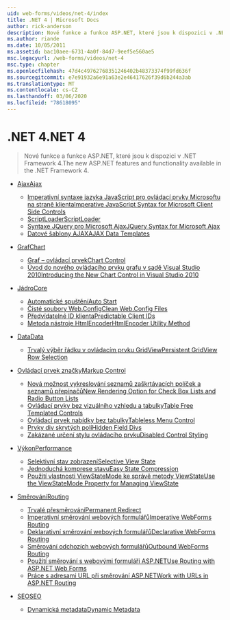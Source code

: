 ```yaml
---
uid: web-forms/videos/net-4/index
title: .NET 4 | Microsoft Docs
author: rick-anderson
description: Nové funkce a funkce ASP.NET, které jsou k dispozici v .NET Framework 4.
ms.author: riande
ms.date: 10/05/2011
ms.assetid: bac10aee-6731-4a0f-84d7-9eef5e560ae5
msc.legacyurl: /web-forms/videos/net-4
msc.type: chapter
ms.openlocfilehash: 47d4c49762768351246402b48373374f99fd636f
ms.sourcegitcommit: e7e91932a6e91a63e2e46417626f39d6b244a3ab
ms.translationtype: MT
ms.contentlocale: cs-CZ
ms.lasthandoff: 03/06/2020
ms.locfileid: "78618095"
---
```

# <a name="net-4"></a><span data-ttu-id="41d58-103">.NET 4</span><span class="sxs-lookup"><span data-stu-id="41d58-103">.NET 4</span></span>

> <span data-ttu-id="41d58-104">Nové funkce a funkce ASP.NET, které jsou k dispozici v .NET Framework 4.</span><span class="sxs-lookup"><span data-stu-id="41d58-104">The new ASP.NET features and functionality available in the .NET Framework 4.</span></span>

- [<span data-ttu-id="41d58-105">Ajax</span><span class="sxs-lookup"><span data-stu-id="41d58-105">Ajax</span></span>](ajax/index.md)

    - [<span data-ttu-id="41d58-106">Imperativní syntaxe jazyka JavaScript pro ovládací prvky Microsoftu na straně klienta</span><span class="sxs-lookup"><span data-stu-id="41d58-106">Imperative JavaScript Syntax for Microsoft Client Side Controls</span></span>](ajax/aspnet-4-quick-hit-imperative-javascript-syntax-for-microsoft-client-side-controls.md)
    - [<span data-ttu-id="41d58-107">ScriptLoader</span><span class="sxs-lookup"><span data-stu-id="41d58-107">ScriptLoader</span></span>](ajax/aspnet-4-quick-hit-the-scriptloader.md)
    - [<span data-ttu-id="41d58-108">Syntaxe JQuery pro Microsoft Ajax</span><span class="sxs-lookup"><span data-stu-id="41d58-108">JQuery Syntax for Microsoft Ajax</span></span>](ajax/aspnet-4-quick-hit-jquery-syntax-for-microsoft-ajax.md)
    - [<span data-ttu-id="41d58-109">Datové šablony AJAX</span><span class="sxs-lookup"><span data-stu-id="41d58-109">AJAX Data Templates</span></span>](ajax/aspnet-4-quick-hit-ajax-data-templates.md)
- [<span data-ttu-id="41d58-110">Graf</span><span class="sxs-lookup"><span data-stu-id="41d58-110">Chart</span></span>](chart/index.md)

    - [<span data-ttu-id="41d58-111">Graf – ovládací prvek</span><span class="sxs-lookup"><span data-stu-id="41d58-111">Chart Control</span></span>](chart/aspnet-4-quick-hit-chart-control.md)
    - [<span data-ttu-id="41d58-112">Úvod do nového ovládacího prvku grafu v sadě Visual Studio 2010</span><span class="sxs-lookup"><span data-stu-id="41d58-112">Introducing the New Chart Control in Visual Studio 2010</span></span>](chart/aspnet-4-how-do-i-introducing-the-new-chart-control-in-visual-studio-2010.md)
- [<span data-ttu-id="41d58-113">Jádro</span><span class="sxs-lookup"><span data-stu-id="41d58-113">Core</span></span>](core/index.md)

    - [<span data-ttu-id="41d58-114">Automatické spuštění</span><span class="sxs-lookup"><span data-stu-id="41d58-114">Auto Start</span></span>](core/aspnet-4-quick-hit-auto-start.md)
    - [<span data-ttu-id="41d58-115">Čisté soubory Web.Config</span><span class="sxs-lookup"><span data-stu-id="41d58-115">Clean Web.Config Files</span></span>](core/aspnet-4-quick-hit-clean-webconfig-files.md)
    - [<span data-ttu-id="41d58-116">Předvídatelné ID klienta</span><span class="sxs-lookup"><span data-stu-id="41d58-116">Predictable Client IDs</span></span>](core/aspnet-4-quick-hit-predictable-client-ids.md)
    - [<span data-ttu-id="41d58-117">Metoda nástroje HtmlEncoder</span><span class="sxs-lookup"><span data-stu-id="41d58-117">HtmlEncoder Utility Method</span></span>](core/aspnet-4-quick-hit-the-htmlencoder-utility-method.md)
- [<span data-ttu-id="41d58-118">Data</span><span class="sxs-lookup"><span data-stu-id="41d58-118">Data</span></span>](data/index.md)

    - [<span data-ttu-id="41d58-119">Trvalý výběr řádku v ovládacím prvku GridView</span><span class="sxs-lookup"><span data-stu-id="41d58-119">Persistent GridView Row Selection</span></span>](data/aspnet-4-quick-hit-persistent-gridview-row-selection.md)
- [<span data-ttu-id="41d58-120">Ovládací prvek značky</span><span class="sxs-lookup"><span data-stu-id="41d58-120">Markup Control</span></span>](markup-control/index.md)

    - [<span data-ttu-id="41d58-121">Nová možnost vykreslování seznamů zaškrtávacích políček a seznamů přepínačů</span><span class="sxs-lookup"><span data-stu-id="41d58-121">New Rendering Option for Check Box Lists and Radio Button Lists</span></span>](markup-control/aspnet-4-quick-hit-new-rendering-option-for-check-box-lists-and-radio-button-lists.md)
    - [<span data-ttu-id="41d58-122">Ovládací prvky bez vizuálního vzhledu a tabulky</span><span class="sxs-lookup"><span data-stu-id="41d58-122">Table Free Templated Controls</span></span>](markup-control/aspnet-4-quick-hit-table-free-templated-controls.md)
    - [<span data-ttu-id="41d58-123">Ovládací prvek nabídky bez tabulky</span><span class="sxs-lookup"><span data-stu-id="41d58-123">Tableless Menu Control</span></span>](markup-control/aspnet-4-quick-hit-tableless-menu-control.md)
    - [<span data-ttu-id="41d58-124">Prvky div skrytých polí</span><span class="sxs-lookup"><span data-stu-id="41d58-124">Hidden Field Divs</span></span>](markup-control/aspnet-4-quick-hit-hidden-field-divs.md)
    - [<span data-ttu-id="41d58-125">Zakázané určení stylu ovládacího prvku</span><span class="sxs-lookup"><span data-stu-id="41d58-125">Disabled Control Styling</span></span>](markup-control/aspnet-4-quick-hit-disabled-control-styling.md)
- [<span data-ttu-id="41d58-126">Výkon</span><span class="sxs-lookup"><span data-stu-id="41d58-126">Performance</span></span>](performance/index.md)

    - [<span data-ttu-id="41d58-127">Selektivní stav zobrazení</span><span class="sxs-lookup"><span data-stu-id="41d58-127">Selective View State</span></span>](performance/aspnet-4-quick-hit-selective-view-state.md)
    - [<span data-ttu-id="41d58-128">Jednoduchá komprese stavu</span><span class="sxs-lookup"><span data-stu-id="41d58-128">Easy State Compression</span></span>](performance/aspnet-4-quick-hit-easy-state-compression.md)
    - [<span data-ttu-id="41d58-129">Použití vlastnosti ViewStateMode ke správě metody ViewState</span><span class="sxs-lookup"><span data-stu-id="41d58-129">Use the ViewStateMode Property for Managing ViewState</span></span>](performance/how-do-i-use-the-viewstatemode-property-for-managing-viewstate.md)
- [<span data-ttu-id="41d58-130">Směrování</span><span class="sxs-lookup"><span data-stu-id="41d58-130">Routing</span></span>](routing/index.md)

    - [<span data-ttu-id="41d58-131">Trvalé přesměrování</span><span class="sxs-lookup"><span data-stu-id="41d58-131">Permanent Redirect</span></span>](routing/aspnet-4-quick-hit-permanent-redirect.md)
    - [<span data-ttu-id="41d58-132">Imperativní směrování webových formulářů</span><span class="sxs-lookup"><span data-stu-id="41d58-132">Imperative WebForms Routing</span></span>](routing/aspnet-4-quick-hit-imperative-webforms-routing.md)
    - [<span data-ttu-id="41d58-133">Deklarativní směrování webových formulářů</span><span class="sxs-lookup"><span data-stu-id="41d58-133">Declarative WebForms Routing</span></span>](routing/aspnet-4-quick-hit-declarative-webforms-routing.md)
    - [<span data-ttu-id="41d58-134">Směrování odchozích webových formulářů</span><span class="sxs-lookup"><span data-stu-id="41d58-134">Outbound WebForms Routing</span></span>](routing/aspnet-4-quick-hit-outbound-webforms-routing.md)
    - [<span data-ttu-id="41d58-135">Použití směrování s webovými formuláři ASP.NET</span><span class="sxs-lookup"><span data-stu-id="41d58-135">Use Routing with ASP.NET Web Forms</span></span>](routing/how-do-i-use-routing-with-aspnet-web-forms.md)
    - [<span data-ttu-id="41d58-136">Práce s adresami URL při směrování ASP.NET</span><span class="sxs-lookup"><span data-stu-id="41d58-136">Work with URLs in ASP.NET Routing</span></span>](routing/how-do-i-work-with-urls-in-aspnet-routing.md)
- [<span data-ttu-id="41d58-137">SEO</span><span class="sxs-lookup"><span data-stu-id="41d58-137">SEO</span></span>](seo/index.md)

    - [<span data-ttu-id="41d58-138">Dynamická metadata</span><span class="sxs-lookup"><span data-stu-id="41d58-138">Dynamic Metadata</span></span>](seo/aspnet-4-quick-hit-dynamic-metadata.md)
